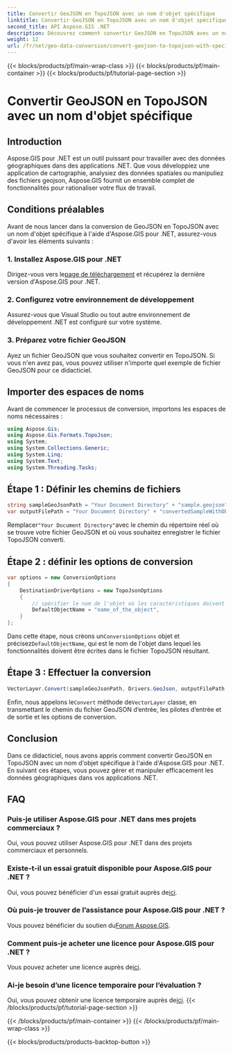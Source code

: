 ```yaml
---
title: Convertir GeoJSON en TopoJSON avec un nom d'objet spécifique
linktitle: Convertir GeoJSON en TopoJSON avec un nom d'objet spécifique
second_title: API Aspose.GIS .NET
description: Découvrez comment convertir GeoJSON en TopoJSON avec un nom d'objet spécifique à l'aide d'Aspose.GIS pour .NET. Ce didacticiel fournit un guide étape par étape pour une manipulation efficace des données géographiques.
weight: 12
url: /fr/net/geo-data-conversion/convert-geojson-to-topojson-with-specific-object-name/
---
```


{{< blocks/products/pf/main-wrap-class >}}
{{< blocks/products/pf/main-container >}}
{{< blocks/products/pf/tutorial-page-section >}}

# Convertir GeoJSON en TopoJSON avec un nom d'objet spécifique

## Introduction
Aspose.GIS pour .NET est un outil puissant pour travailler avec des données géographiques dans des applications .NET. Que vous développiez une application de cartographie, analysiez des données spatiales ou manipuliez des fichiers geojson, Aspose.GIS fournit un ensemble complet de fonctionnalités pour rationaliser votre flux de travail.
## Conditions préalables
Avant de nous lancer dans la conversion de GeoJSON en TopoJSON avec un nom d'objet spécifique à l'aide d'Aspose.GIS pour .NET, assurez-vous d'avoir les éléments suivants :
### 1. Installez Aspose.GIS pour .NET
 Dirigez-vous vers le[page de téléchargement](https://releases.aspose.com/gis/net/) et récupérez la dernière version d'Aspose.GIS pour .NET.
### 2. Configurez votre environnement de développement
Assurez-vous que Visual Studio ou tout autre environnement de développement .NET est configuré sur votre système.
### 3. Préparez votre fichier GeoJSON
Ayez un fichier GeoJSON que vous souhaitez convertir en TopoJSON. Si vous n'en avez pas, vous pouvez utiliser n'importe quel exemple de fichier GeoJSON pour ce didacticiel.

## Importer des espaces de noms
Avant de commencer le processus de conversion, importons les espaces de noms nécessaires :
```csharp
using Aspose.Gis;
using Aspose.Gis.Formats.TopoJson;
using System;
using System.Collections.Generic;
using System.Linq;
using System.Text;
using System.Threading.Tasks;
```

## Étape 1 : Définir les chemins de fichiers
```csharp
string sampleGeoJsonPath = "Your Document Directory" + "sample.geojson";
var outputFilePath = "Your Document Directory" + "convertedSampleWithObjectName_out.topojson";
```
 Remplacer`"Your Document Directory"`avec le chemin du répertoire réel où se trouve votre fichier GeoJSON et où vous souhaitez enregistrer le fichier TopoJSON converti.
## Étape 2 : définir les options de conversion
```csharp
var options = new ConversionOptions
{
    DestinationDriverOptions = new TopoJsonOptions
    {
        // spécifier le nom de l'objet où les caractéristiques doivent être écrites
        DefaultObjectName = "name_of_the_object",
    }
};
```
 Dans cette étape, nous créons un`ConversionOptions` objet et précisez`DefaultObjectName`, qui est le nom de l'objet dans lequel les fonctionnalités doivent être écrites dans le fichier TopoJSON résultant.
## Étape 3 : Effectuer la conversion
```csharp
VectorLayer.Convert(sampleGeoJsonPath, Drivers.GeoJson, outputFilePath, Drivers.TopoJson, options);
```
 Enfin, nous appelons le`Convert` méthode de`VectorLayer` classe, en transmettant le chemin du fichier GeoJSON d’entrée, les pilotes d’entrée et de sortie et les options de conversion.

## Conclusion
Dans ce didacticiel, nous avons appris comment convertir GeoJSON en TopoJSON avec un nom d'objet spécifique à l'aide d'Aspose.GIS pour .NET. En suivant ces étapes, vous pouvez gérer et manipuler efficacement les données géographiques dans vos applications .NET.
## FAQ
### Puis-je utiliser Aspose.GIS pour .NET dans mes projets commerciaux ?
Oui, vous pouvez utiliser Aspose.GIS pour .NET dans des projets commerciaux et personnels.
### Existe-t-il un essai gratuit disponible pour Aspose.GIS pour .NET ?
Oui, vous pouvez bénéficier d'un essai gratuit auprès de[ici](https://releases.aspose.com/).
### Où puis-je trouver de l’assistance pour Aspose.GIS pour .NET ?
 Vous pouvez bénéficier du soutien du[Forum Aspose.GIS](https://forum.aspose.com/c/gis/33).
### Comment puis-je acheter une licence pour Aspose.GIS pour .NET ?
 Vous pouvez acheter une licence auprès de[ici](https://purchase.aspose.com/buy).
### Ai-je besoin d’une licence temporaire pour l’évaluation ?
 Oui, vous pouvez obtenir une licence temporaire auprès de[ici](https://purchase.aspose.com/temporary-license/).
{{< /blocks/products/pf/tutorial-page-section >}}

{{< /blocks/products/pf/main-container >}}
{{< /blocks/products/pf/main-wrap-class >}}

{{< blocks/products/products-backtop-button >}}
